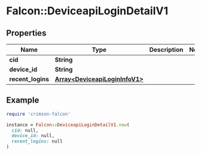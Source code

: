 # Falcon::DeviceapiLoginDetailV1

## Properties

| Name | Type | Description | Notes |
| ---- | ---- | ----------- | ----- |
| **cid** | **String** |  |  |
| **device_id** | **String** |  |  |
| **recent_logins** | [**Array&lt;DeviceapiLoginInfoV1&gt;**](DeviceapiLoginInfoV1.md) |  |  |

## Example

```ruby
require 'crimson-falcon'

instance = Falcon::DeviceapiLoginDetailV1.new(
  cid: null,
  device_id: null,
  recent_logins: null
)
```


